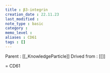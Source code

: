 ```yaml
---
title : β3-integrin
creation_date : 22.11.23
last_modified :
note_type : basic
category :
memo_level :
aliases : CD61
tags : []
---
```


Parent : [[_KnowledgeParticle]]
Drived from : [[]]

 = CD61